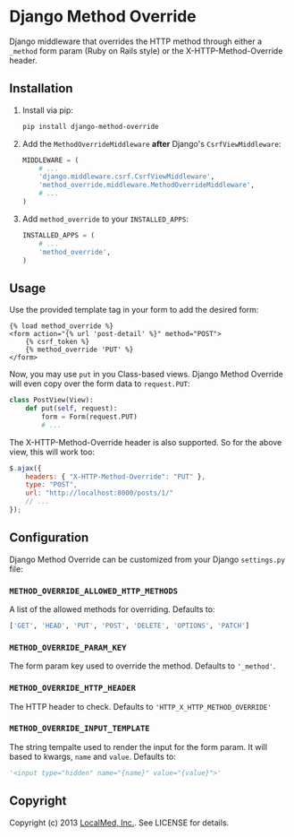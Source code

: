 # Django Method Override

Django middleware that overrides the HTTP method through either a `_method` form param (Ruby on Rails style) or the X-HTTP-Method-Override header.

## Installation

1.  Install via pip:

    ```bash
    pip install django-method-override
    ```

2.  Add the `MethodOverrideMiddleware` **after** Django's `CsrfViewMiddleware`:

    ```python
    MIDDLEWARE = (
        # ...
        'django.middleware.csrf.CsrfViewMiddleware',
        'method_override.middleware.MethodOverrideMiddleware',
        # ...
    )
    ```

3.  Add `method_override` to your `INSTALLED_APPS`:

    ```python
    INSTALLED_APPS = (
        # ...
        'method_override',
    )
    ```

## Usage

Use the provided template tag in your form to add the desired form:

```html+django
{% load method_override %}
<form action="{% url 'post-detail' %}" method="POST">
    {% csrf_token %}
    {% method_override 'PUT' %}
</form>
```

Now, you may use `put` in you Class-based views. Django Method Override will even copy over the form data to `request.PUT`:

```python
class PostView(View):
    def put(self, request):
        form = Form(request.PUT)
        # ...
```

The X-HTTP-Method-Override header is also supported. So for the above view, this will work too:

```javascript
$.ajax({
    headers: { "X-HTTP-Method-Override": "PUT" },
    type: "POST",
    url: "http://localhost:8000/posts/1/"
    // ...
});
```

## Configuration

Django Method Override can be customized from your Django `settings.py` file:

### `METHOD_OVERRIDE_ALLOWED_HTTP_METHODS`

A list of the allowed methods for overriding. Defaults to:

```python
['GET', 'HEAD', 'PUT', 'POST', 'DELETE', 'OPTIONS', 'PATCH']
```

### `METHOD_OVERRIDE_PARAM_KEY`

The form param key used to override the method. Defaults to `'_method'`.

### `METHOD_OVERRIDE_HTTP_HEADER`

The HTTP header to check. Defaults to `'HTTP_X_HTTP_METHOD_OVERRIDE'`

### `METHOD_OVERRIDE_INPUT_TEMPLATE`

The string tempalte used to render the input for the form param. It will based to kwargs, `name` and `value`. Defaults to:

```python
'<input type="hidden" name="{name}" value="{value}">'
```

## Copyright

Copyright (c) 2013 [LocalMed, Inc.](http://www.localmed.com/). See LICENSE for details.

